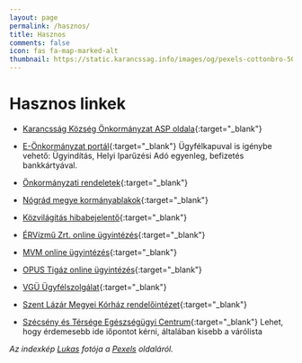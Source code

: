 ```yaml
---
layout: page
permalink: /hasznos/
title: Hasznos
comments: false
icon: fas fa-map-marked-alt
thumbnail: https://static.karancssag.info/images/og/pexels-cottonbro-5095285.jpg
---
```


# Hasznos linkek

+ [Karancsság Község Önkormányzat ASP oldala][1]{:target="_blank"}
+ [E-Önkormányzat portál][2]{:target="_blank"} Ügyfélkapuval is igénybe vehető: Ügyindítás, Helyi Iparűzési Adó egyenleg, befizetés bankkártyával. 
+ [Önkormányzati rendeletek][3]{:target="_blank"}
+ [Nógrád megye kormányablakok][8]{:target="_blank"}

+ [Közvilágítás hibabejelentő][4]{:target="_blank"}
+ [ÉRVízmű Zrt. online ügyintézés][5]{:target="_blank"}
+ [MVM online ügyintézés][6]{:target="_blank"}
+ [OPUS Tigáz online ügyintézés][7]{:target="_blank"}
+ [VGÜ Ügyfélszolgálat][11]{:target="_blank"}

+ [Szent Lázár Megyei Kórház rendelőintézet][9]{:target="_blank"}
+ [Szécsény és Térsége Egészségügyi Centrum][10]{:target="_blank"} Lehet, hogy érdemesebb ide iőpontot kérni, általában kisebb a várólista 


_Az indexkép [Lukas](https://www.pexels.com/hu-hu/@cottonbro?utm_content=attributionCopyText&amp;utm_medium=referral&amp;utm_source=pexels) fotója a [Pexels](https://www.pexels.com/photo/person-holding-black-handled-scissors-5095285/?utm_content=attributionCopyText&amp;utm_medium=referral&amp;utm_source=pexels) oldaláról._

[1]:https://karancssag.asp.lgov.hu/
[2]:https://ohp-20.asp.lgov.hu/kivalaszt?tenantId=40e31fd8-e002-4957-8b08-3a77f0ff284a
[3]:https://or.njt.hu/onkorm/1:3:328:-:-:1:-:-:-/1/50
[4]:https://eloszto.mvmemaszhalozat.hu/usz(bD1odSZjPTExMg==)/dso/mvm/index.html#/kozvilagitashibabejelentes
[5]:https://vizcenter.hu/erv/
[6]:https://ker.mvmnext.hu/usz(bD1odSZjPTIwMQ==)/ker/nkm/index.html#/
[7]:https://www.opustigaz.hu/ugyfelek
[8]:https://kormanyablak.hu/hu/kormanyablakok/nograd/14
[9]:http://www.szlmk.hu/jaro-szakellatas/szakrendeles-es-gondozas/
[10]:http://szecseny.hu/egeszsegugy/
[11]:http://www.vgu.hu/ugyfelszolgalat_alap.html
